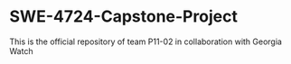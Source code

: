 # SWE-4724-Capstone-Project
This is the official repository of team  P11-02 in collaboration with Georgia Watch
